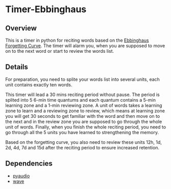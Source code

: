 # Timer-Ebbinghaus
## Overview
This is a timer in python for reciting words based on the [Ebbinghaus Forgetting Curve](https://en.wikipedia.org/wiki/Forgetting_curve). The timer will alarm you, 
when you are supposed to move on to the next word or start to review the words list.

## Details
For preparation, you need to splite your words list into several units, each unit contains exactly ten words.

This timer will lead a 30 mins reciting period without pause. The period is splited into 5 6-min time quantums and each quantum contains a 
5-min learning zone and a 1-min reviewing zone. A unit of words takes a learning zone to learn and a reviewing zone to review, which means 
at learning zone you will get 30 seconds to get familiar with the word and then move on to the next and in the review zone you are supposed to 
go through the whole unit of words. Finally, when you finish the whole reciting period, you need to go through all the 5 units you have 
learned to strengthening the memory.

Based on the forgetting curve, you also need to review these units 12h, 1d, 2d, 4d, 7d and 15d after the reciting period to ensure increased retention.

## Dependencies
* [pyaudio](https://people.csail.mit.edu/hubert/pyaudio/)
* [wave](https://docs.python.org/3/library/wave.html)
